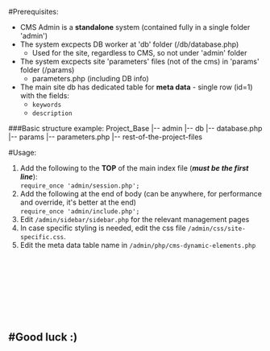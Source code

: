 #Prerequisites:
* CMS Admin is a **standalone** system (contained fully in a single folder 'admin')
* The system excpects DB worker at 'db' folder (/db/database.php)
  - Used for the site, regardless to CMS, so not under 'admin' folder
* The system excpects site 'parameters' files (not of the cms) in 'params' folder (/params)
	- parameters.php (including DB info)
* The main site db has dedicated table for **meta data** - single row (id=1) with the fields:
	- `keywords`
	- `description`


###Basic structure example:
		Project_Base
		|-- admin
		|-- db
		    |-- database.php
		|-- params
		    |-- parameters.php
		|-- rest-of-the-project-files


#Usage:
1. Add the following to the **TOP** of the main index file (***must be the first line***):<br>
  `require_once 'admin/session.php';`
2. Add the following at the end of body (can be anywhere, for performance and override, it's better at the end)<br>
  `require_once 'admin/include.php';`
3. Edit `/admin/sidebar/sidebar.php` for the relevant management pages
4. In case specific styling is needed, edit the css file `/admin/css/site-specific.css`.
5. Edit the meta data table name in `/admin/php/cms-dynamic-elements.php`
<br>
<br>
<br>
<br>
<br>
<br>
<br>

#Good luck :)
-------
<br>
